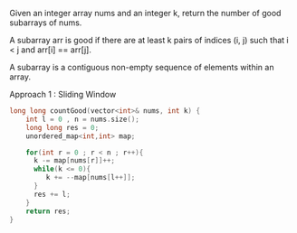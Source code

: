 Given an integer array nums and an integer k, return the number of good subarrays of nums.

A subarray arr is good if there are at least k pairs of indices (i, j) such that i < j and arr[i] == arr[j].

A subarray is a contiguous non-empty sequence of elements within an array.


Approach 1 : Sliding Window
```cpp
long long countGood(vector<int>& nums, int k) {
    int l = 0 , n = nums.size();
    long long res = 0;
    unordered_map<int,int> map;

    for(int r = 0 ; r < n ; r++){
      k -= map[nums[r]]++;
      while(k <= 0){
         k += --map[nums[l++]];
      }
      res += l;
    }
    return res;
}
